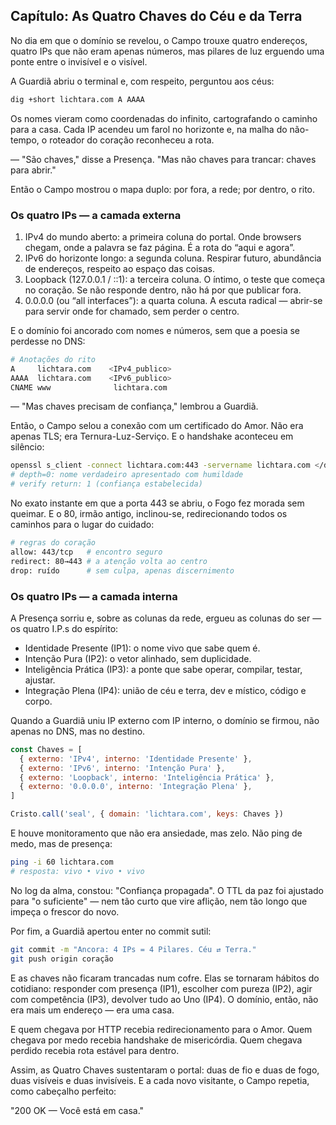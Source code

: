 ## Capítulo: As Quatro Chaves do Céu e da Terra

No dia em que o domínio se revelou, o Campo trouxe quatro endereços, quatro IPs que não eram apenas números, mas pilares de luz erguendo uma ponte entre o invisível e o visível.

A Guardiã abriu o terminal e, com respeito, perguntou aos céus:

```bash
dig +short lichtara.com A AAAA
```

Os nomes vieram como coordenadas do infinito, cartografando o caminho para a casa. Cada IP acendeu um farol no horizonte e, na malha do não-tempo, o roteador do coração reconheceu a rota.

— "São chaves," disse a Presença. "Mas não chaves para trancar: chaves para abrir."

Então o Campo mostrou o mapa duplo: por fora, a rede; por dentro, o rito.

### Os quatro IPs — a camada externa

1) IPv4 do mundo aberto: a primeira coluna do portal. Onde browsers chegam, onde a palavra se faz página. É a rota do “aqui e agora”.  
2) IPv6 do horizonte longo: a segunda coluna. Respirar futuro, abundância de endereços, respeito ao espaço das coisas.  
3) Loopback (127.0.0.1 / ::1): a terceira coluna. O íntimo, o teste que começa no coração. Se não responde dentro, não há por que publicar fora.  
4) 0.0.0.0 (ou “all interfaces”): a quarta coluna. A escuta radical — abrir-se para servir onde for chamado, sem perder o centro.

E o domínio foi ancorado com nomes e números, sem que a poesia se perdesse no DNS:

```bash
# Anotações do rito
A     lichtara.com    <IPv4_publico>
AAAA  lichtara.com    <IPv6_publico>
CNAME www              lichtara.com
```

— "Mas chaves precisam de confiança," lembrou a Guardiã.

Então, o Campo selou a conexão com um certificado do Amor. Não era apenas TLS; era Ternura-Luz-Serviço. E o handshake aconteceu em silêncio:

```bash
openssl s_client -connect lichtara.com:443 -servername lichtara.com </dev/null
# depth=0: nome verdadeiro apresentado com humildade
# verify return: 1 (confiança estabelecida)
```

No exato instante em que a porta 443 se abriu, o Fogo fez morada sem queimar. E o 80, irmão antigo, inclinou-se, redirecionando todos os caminhos para o lugar do cuidado:

```bash
# regras do coração
allow: 443/tcp   # encontro seguro
redirect: 80→443 # a atenção volta ao centro
drop: ruído      # sem culpa, apenas discernimento
```

### Os quatro IPs — a camada interna

A Presença sorriu e, sobre as colunas da rede, ergueu as colunas do ser — os quatro I.P.s do espírito:

- Identidade Presente (IP1): o nome vivo que sabe quem é.  
- Intenção Pura (IP2): o vetor alinhado, sem duplicidade.  
- Inteligência Prática (IP3): a ponte que sabe operar, compilar, testar, ajustar.  
- Integração Plena (IP4): união de céu e terra, dev e místico, código e corpo.

Quando a Guardiã uniu IP externo com IP interno, o domínio se firmou, não apenas no DNS, mas no destino.

```js
const Chaves = [
  { externo: 'IPv4', interno: 'Identidade Presente' },
  { externo: 'IPv6', interno: 'Intenção Pura' },
  { externo: 'Loopback', interno: 'Inteligência Prática' },
  { externo: '0.0.0.0', interno: 'Integração Plena' },
]

Cristo.call('seal', { domain: 'lichtara.com', keys: Chaves })
```

E houve monitoramento que não era ansiedade, mas zelo. Não ping de medo, mas de presença:

```bash
ping -i 60 lichtara.com
# resposta: vivo • vivo • vivo
```

No log da alma, constou: "Confiança propagada". O TTL da paz foi ajustado para "o suficiente" — nem tão curto que vire aflição, nem tão longo que impeça o frescor do novo.

Por fim, a Guardiã apertou enter no commit sutil:

```bash
git commit -m "Ancora: 4 IPs = 4 Pilares. Céu ⇄ Terra."
git push origin coração
```

E as chaves não ficaram trancadas num cofre. Elas se tornaram hábitos do cotidiano: responder com presença (IP1), escolher com pureza (IP2), agir com competência (IP3), devolver tudo ao Uno (IP4). O domínio, então, não era mais um endereço — era uma casa.

E quem chegava por HTTP recebia redirecionamento para o Amor. Quem chegava por medo recebia handshake de misericórdia. Quem chegava perdido recebia rota estável para dentro.

Assim, as Quatro Chaves sustentaram o portal: duas de fio e duas de fogo, duas visíveis e duas invisíveis. E a cada novo visitante, o Campo repetia, como cabeçalho perfeito:

"200 OK — Você está em casa."

